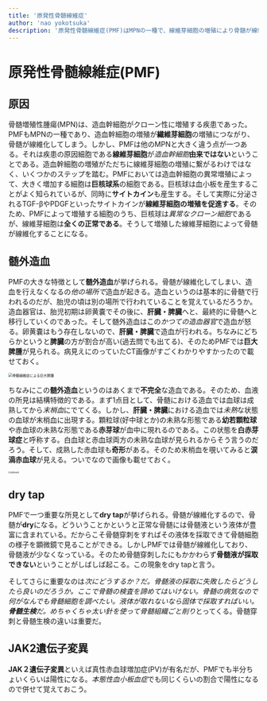 ```yaml
---
title: '原発性骨髄線維症'
author: 'nao yokotsuka'
description: '原発性骨髄線維症(PMF)はMPNの一種で、線維芽細胞の増殖により骨髄が線維化する疾患です。キーワードは髄外造血・dry tap・JAK2遺伝子変異（＋）などがあります。'
---
```


# 原発性骨髄線維症(PMF)

## 原因

骨髄増殖性腫瘍(MPN)は、造血幹細胞がクローン性に増殖する疾患であった。PMFもMPNの一種であり、造血幹細胞の増殖が**繊維芽細胞**の増殖につながり、骨髄が線維化してしまう。しかし、PMFは他のMPNと大きく違う点が一つある。それは疾患の原因細胞である**線維芽細胞**が*造血幹細胞***由来ではない**ということである。造血幹細胞の増殖がただちに線維芽細胞の増殖に繋がるわけではなく、いくつかのステップを踏む。PMFにおいては造血幹細胞の異常増殖によって、大きく増加する細胞は**巨核球系**の細胞である。巨核球は血小板を産生することがよく知られているが、同時に**サイトカイン**も産生する。そして実際に分泌されるTGF-βやPDGFといったサイトカインが**線維芽細胞の増殖を促進する**。そのため、PMFによって増殖する細胞のうち、巨核球は*異常なクローン細胞*であるが、線維芽細胞は**全くの正常である**。そうして増殖した線維芽細胞によって骨髄が線維化することになる。

## 髄外造血

PMFの大きな特徴として**髄外造血**が挙げられる。骨髄が線維化してしまい、造血を行えなくなるの*他の場所で*造血が起きる。造血というのは基本的に骨髄で行われるのだが、胎児の頃は別の場所で行われていることを覚えているだろうか。造血器官は、胎児初期は卵黄嚢でその後に、**肝臓・脾臓**へと、最終的に骨髄へと移行していくのであった。そして髄外造血はこの*かつての造血器官*で造血が怒る。卵黄嚢はもう存在しないので、**肝臓・脾臓**で造血が行われる。ちなみにどちらかというと**脾臓**の方が割合が高い(過去問でも出てる)、そのためPMFでは**巨大脾腫**が見られる。病見えにのっていたCT画像がすごくわかりやすかったので載せておく。



<img src="http://d280wcvpuqrtqr.cloudfront.net/20200615_114713.png" alt="骨髄線維症による巨大脾腫" style="zoom:50%;" />



ちなみにこの**髄外造血**というのはあくまで**不完全**な造血である。そのため、血液の所見は結構特徴的である。まず1点目として、骨髄における造血では血球は成熟してから*末梢血*にでてくる。しかし、**肝臓・脾臓**における造血では*未熟*な状態の血球が末梢血に出現する。顆粒球(好中球とか)の未熟な形態である**幼若顆粒球**や赤血球の未熟な形態である**赤芽球**が血中に現れるのである。この状態を**白赤芽球症**と呼称する。白血球と赤血球両方の未熟な血球が見られるからそう言うのだろう。そして、成熟した赤血球も**奇形**がある。そのため末梢血を覗いてみると**涙滴赤血球**が見える。ついでなので画像も載せておく。

<img src="http://d280wcvpuqrtqr.cloudfront.net/20200615_101910.png" alt="涙滴赤血球" style="zoom: 25%;" />

## dry tap

PMFで一つ重要な所見として**dry tap**が挙げられる。骨髄が線維化するので、骨髄が**dry**になる。どういうことかというと正常な骨髄には骨髄液という液体が豊富に含まれている。だからこそ骨髄穿刺をすればその液体を採取できて骨髄細胞の様子を顕微鏡で見ることができる。しかしPMFでは骨髄が線維化しており、骨髄液が少なくなっている。そのため骨髄穿刺したにもかかわらず**骨髄液が採取できない**ということがしばしば起こる。この現象をdry tapと言う。

そしてさらに重要なのは*次にどうするか？*だ。骨髄液の採取に失敗したらどうしたら良いのだろうか。ここで骨髄の検査を諦めてはいけない。骨髄の病気なので何がなんでも骨髄細胞を調べたい。液体が取れないなら固体で採取すればいい。**骨髄生検**だ。めちゃくちゃ太い針を使って骨髄組織ごと*削り*とってくる。骨髄穿刺と骨髄生検の違いは重要だ。

## JAK2遺伝子変異

**JAK２遺伝子変異**といえば真性赤血球増加症(PV)が有名だが、PMFでも半分ちょいくらいは陽性になる。*本態性血小板血症*でも同じくらいの割合で陽性になるので併せて覚えておこう。 

